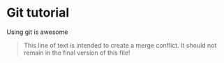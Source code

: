 # Git tutorial

Using git is awesome

> This line of text is intended to create a merge conflict. It should not remain in the final version of this file!
